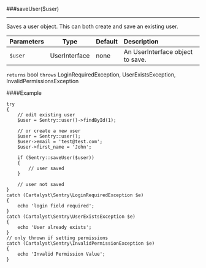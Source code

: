 <a id="saveUser"></a>
###saveUser($user)

----------

Saves a user object.  This can both create and save an existing user.

Parameters                   | Type            | Default       | Description
:--------------------------- | :-------------: | :------------ | :--------------
`$user`                      | UserInterface   | none          | An UserInterface object to save.

`returns` bool
`throws`  LoginRequiredException, UserExistsException, InvalidPermissionsException

####Example

	try
	{
		// edit existing user
		$user = Sentry::user()->findById(1);

		// or create a new user
		$user = Sentry::user();
		$user->email = 'test@test.com';
		$user->first_name = 'John';

		if (Sentry::saveUser($user))
		{
			// user saved
		}

		// user not saved
	}
	catch (Cartalyst\Sentry\LoginRequiredException $e)
	{
		echo 'login field required';
	}
	catch (Cartalyst\Sentry\UserExistsException $e)
	{
		echo 'User already exists';
	}
	// only thrown if setting permissions
	catch (Cartalyst\Sentry\InvalidPermissionException $e)
	{
		echo 'Invalid Permission Value';
	}